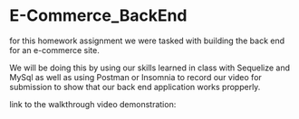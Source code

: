 # E-Commerce_BackEnd

for this homework assignment we were tasked with building the back end for an e-commerce site.

We will be doing this by using our skills learned in class with Sequelize and MySql as well as using Postman or Insomnia to record our video for submission to show that our back end application works propperly.

link to the walkthrough video demonstration:



